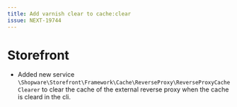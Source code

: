 ```yaml
---
title: Add varnish clear to cache:clear
issue: NEXT-19744
---
```

# Storefront

* Added new service `\Shopware\Storefront\Framework\Cache\ReverseProxy\ReverseProxyCacheClearer` to clear the cache of the external reverse proxy when the cache is cleard in the cli.
